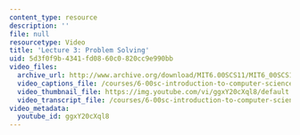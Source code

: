 ```yaml
---
content_type: resource
description: ''
file: null
resourcetype: Video
title: 'Lecture 3: Problem Solving'
uid: 5d3f0f9b-4341-fd08-60c0-820cc9e990bb
video_files:
  archive_url: http://www.archive.org/download/MIT6.00SCS11/MIT6_00SCS11_lec03_300k.mp4
  video_captions_file: /courses/6-00sc-introduction-to-computer-science-and-programming-spring-2011/f3957d2bb2d556d1bd022e25aab39f17_ggxY20cXql8.vtt
  video_thumbnail_file: https://img.youtube.com/vi/ggxY20cXql8/default.jpg
  video_transcript_file: /courses/6-00sc-introduction-to-computer-science-and-programming-spring-2011/dbd489ad3ea40fc28dc9342d02918d28_ggxY20cXql8.pdf
video_metadata:
  youtube_id: ggxY20cXql8
---
```

